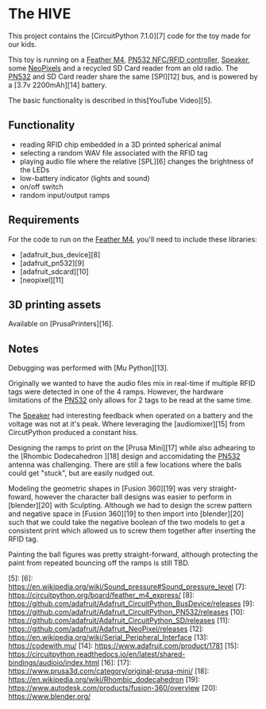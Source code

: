 # The HIVE

This project contains the [CircuitPython 7.1.0][7] code for the toy made for our kids.

This toy is running on a [Feather M4][1], [PN532 NFC/RFID controller][2], [Speaker][3], some
[NeoPixels][4] and a recycled SD Card reader from an old radio. The [PN532][2] and SD Card reader
share the same [SPI][12] bus, and is powered by a [3.7v 2200mAh][14] battery.

The basic functionality is described in this[YouTube Video][5].

## Functionality

- reading RFID chip embedded in a 3D printed spherical animal
- selecting a random WAV file associated with the RFID tag
- playing audio file where the relative [SPL][6] changes the brightness of the LEDs
- low-battery indicator (lights and sound)
- on/off switch
- random input/output ramps 

## Requirements
For the code to run on the [Feather M4][1], you'll need to include these libraries:
- [adafruit_bus_device][8]
- [adafruit_pn532][9]
- [adafruit_sdcard][10]
- [neopixel][11]

## 3D printing assets

Available on [PrusaPrinters][16].

## Notes

Debugging was performed with [Mu Python][13]. 

Originally we wanted to have the audio files mix in real-time if multiple RFID tags were 
detected in one of the 4 ramps. However, the hardware limitations of the [PN532][2] only 
allows for 2 tags to be read at the same time. 

The [Speaker][3] had interesting feedback when operated on a battery and the voltage was 
not at it's peak. Where leveraging the [audiomixer][15] from CircutPython produced a constant hiss.

Designing the ramps to print on the [Prusa Mini][17] while also adhearing to the [Rhombic Dodecahedron ][18]
design and accomidating the [PN532][2] antenna was challenging. There are still a few locations where the balls
could get "stuck", but are easily nudged out. 

Modeling the geometric shapes in [Fusion 360][19] was very straight-foward, however the character ball designs
was easier to perform in [blender][20] with Sculpting. Although we had to design the screw pattern and negative 
space in [Fusion 360][19] to then import into [blender][20] such that we could take the negative boolean of the 
two models to get a consistent print which allowed us to screw them together after inserting the RFID tag.

Painting the ball figures was pretty straight-forward, although protecting the paint from repeated bouncing off the
ramps is still TBD.

[1]: https://www.adafruit.com/product/3857
[2]: https://www.adafruit.com/product/364
[3]: https://www.adafruit.com/product/3885
[4]: https://www.adafruit.com/product/1461?length=1
[5]: 
[6]: https://en.wikipedia.org/wiki/Sound_pressure#Sound_pressure_level
[7]: https://circuitpython.org/board/feather_m4_express/
[8]: https://github.com/adafruit/Adafruit_CircuitPython_BusDevice/releases
[9]: https://github.com/adafruit/Adafruit_CircuitPython_PN532/releases
[10]: https://github.com/adafruit/Adafruit_CircuitPython_SD/releases
[11]: https://github.com/adafruit/Adafruit_NeoPixel/releases
[12]: https://en.wikipedia.org/wiki/Serial_Peripheral_Interface
[13]: https://codewith.mu/
[14]: https://www.adafruit.com/product/1781
[15]: https://circuitpython.readthedocs.io/en/latest/shared-bindings/audioio/index.html
[16]: 
[17]: https://www.prusa3d.com/category/original-prusa-mini/
[18]: https://en.wikipedia.org/wiki/Rhombic_dodecahedron
[19]: https://www.autodesk.com/products/fusion-360/overview
[20]: https://www.blender.org/
